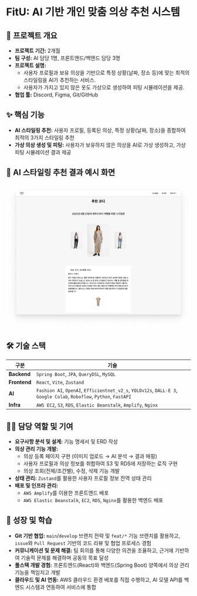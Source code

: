 # FitU: AI 기반 개인 맞춤 의상 추천 시스템

## 📅 프로젝트 개요

- **프로젝트 기간:** 2개월
- **팀 구성:** AI 담당 1명, 프론트엔드/백엔드 담당 3명
- **프로젝트 설명:** 
  - 사용자 프로필과 보유 의상을 기반으로 특정 상황(날짜, 장소 등)에 맞는 최적의 스타일링을 AI가 추천하는 서비스. 
  - 사용자가 가지고 있지 않은 옷도 가상으로 생성하여 피팅 시뮬레이션을 제공.
- **협업 툴:** Discord, Figma, Git/GitHub

## ✨ 핵심 기능

- **AI 스타일링 추천:** 사용자 프로필, 등록된 의상, 특정 상황(날짜, 장소)을 종합하여 최적의 3가지 스타일링 추천
- **가상 의상 생성 및 피팅:** 사용자가 보유하지 않은 의상을 AI로 가상 생성하고, 가상 피팅 시뮬레이션 결과 제공

## 📸 AI 스타일링 추천 결과 예시 화면

![프로젝트 결과 이미지](images/recommendation_result.png)

## 🛠️ 기술 스택

| 구분 | 기술 |
| --- | --- |
| **Backend** | `Spring Boot`, `JPA`, `QueryDSL`, `MySQL` |
| **Frontend**| `React`, `Vite`, `Zustand` |
| **AI** | `Fashion AI`, `OpenAI`, `Efficientnet_v2_s`, `YOLOv12s`, `DALL·E 3`, `Google Colab`, `Roboflow`, `Python`, `FastAPI` | 
| **Infra** | `AWS EC2`, `S3`, `RDS`, `Elastic Beanstalk`, `Amplify`, `Nginx` |

## 👨‍💻 담당 역할 및 기여

- **요구사항 분석 및 설계:** 기능 명세서 및 ERD 작성
- **의상 관리 기능 개발:**
    - 의상 등록 페이지 구현 (이미지 업로드 → AI 분석 → 결과 매핑)
    - 사용자 프로필과 의상 정보를 취합하여 S3 및 RDS에 저장하는 로직 구현
    - 의상 조회(전체/조건별), 수정, 삭제 기능 개발
- **상태 관리:** `Zustand`를 활용한 사용자 프로필 정보 전역 상태 관리
- **배포 및 인프라 관리:**
    - `AWS Amplify`를 이용한 프론트엔드 배포
    - `AWS Elastic Beanstalk`, `EC2`, `RDS`, `Nginx`를 활용한 백엔드 배포

## 🌱 성장 및 학습

- **Git 기반 협업:** `main`/`develop` 브랜치 전략 및 `feat/*` 기능 브랜치를 활용하고, `issue`와 `Pull Request` 기반의 코드 리뷰 및 협업 프로세스 경험
- **커뮤니케이션 및 문제 해결:** 팀 회의를 통해 다양한 의견을 조율하고, 근거에 기반하여 기술적 문제를 해결하며 공동의 목표 달성
- **풀스택 개발 경험:** 프론트엔드(React)와 백엔드(Spring Boot) 양쪽에서 의상 관리 기능을 책임지고 개발 
- **클라우드 및 AI 연동:** AWS 클라우드 환경 배포를 직접 수행하고, AI 모델 API를 백엔드 시스템과 연동하여 서비스에 통합